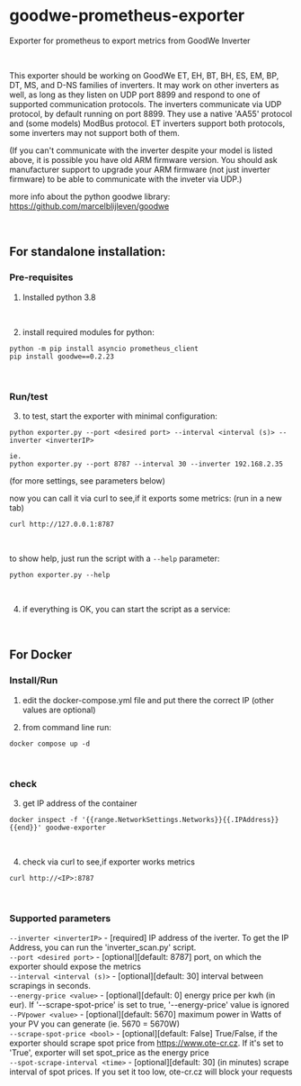 # goodwe-prometheus-exporter
Exporter for prometheus to export metrics from GoodWe Inverter

</br>

This exporter should be working on GoodWe ET, EH, BT, BH, ES, EM, BP, DT, MS, and D-NS families of inverters. It may work on other inverters as well, as long as they listen on UDP port 8899 and respond to one of supported communication protocols. 
The inverters communicate via UDP protocol, by default running on port 8899. They use a native 'AA55' protocol and (some models) ModBus protocol. ET inverters support both protocols, some inverters may not support both of them.

(If you can't communicate with the inverter despite your model is listed above, it is possible you have old ARM firmware version. You should ask manufacturer support to upgrade your ARM firmware (not just inverter firmware) to be able to communicate with the inveter via UDP.)

more info about the python goodwe library: https://github.com/marcelblijleven/goodwe

</br>

## For standalone installation: 

### Pre-requisites

1. Installed python 3.8

</br>

2. install required  modules for python:
```
python -m pip install asyncio prometheus_client
pip install goodwe==0.2.23
```
</br>

### Run/test

3. to test, start the exporter with minimal configuration:
```
python exporter.py --port <desired port> --interval <interval (s)> --inverter <inverterIP>

ie.
python exporter.py --port 8787 --interval 30 --inverter 192.168.2.35
```
(for more settings, see parameters below)
</br>

now you can call it via curl to see,if it exports some metrics:
(run in a new tab)
```
curl http://127.0.0.1:8787
```
</br>

to show help, just run the script with a `--help` parameter:
```
python exporter.py --help
```

</br>

4. if everything is OK, you can start the script as a service:
<documentation for debian system will follow>
</br>


## For Docker

### Install/Run
1. edit the docker-compose.yml file and put there the correct IP
	(other values are optional)

2. from command line run:
```
docker compose up -d 
```
</br>


### check

3. get IP address of the container
```
docker inspect -f '{{range.NetworkSettings.Networks}}{{.IPAddress}}{{end}}' goodwe-exporter
```
</br>

4. check via curl to see,if exporter works metrics
```
curl http://<IP>:8787
```
</br>

### Supported parameters

`--inverter <inverterIP>`	- [required] IP address of the iverter. To get the IP Address, you can run the 'inverter_scan.py' script. </br>
`--port <desired port>`		- [optional][default: 8787] port, on which the exporter should expose the metrics</br>
`--interval <interval (s)>`	- [optional][default: 30] interval between scrapings in seconds.</br>
`--energy-price <value>` 	- [optional][default: 0] energy price per kwh (in eur). If '--scrape-spot-price' is set to true, '--energy-price' value is ignored</br>
`--PVpower <value>`		- [optional][default: 5670] maximum power in Watts of your PV you can generate (ie. 5670 = 5670W)</br>
`--scrape-spot-price <bool>`	- [optional][default: False] True/False, if the exporter should scrape spot price from https://www.ote-cr.cz. If it's set to 'True', exporter will set spot_price as the energy price</br>
`--spot-scrape-interval <time>` - [optional][default: 30] (in minutes) scrape interval of spot prices. If you set it too low, ote-cr.cz will block your requests 
